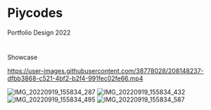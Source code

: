 # Piycodes 
Portfolio Design 2022
#
Showcase 

https://user-images.githubusercontent.com/38778028/208148237-dfbb3868-c521-4bf2-b2f4-991fec02fe66.mp4

![IMG_20220919_155834_287](https://user-images.githubusercontent.com/38778028/208115608-198a484e-f529-4ba0-b5b2-bcc46f26c28f.jpg)
![IMG_20220919_155834_432](https://user-images.githubusercontent.com/38778028/208115621-0b765524-0c60-44cb-8e12-3bd08fbac0c0.jpg)
![IMG_20220919_155834_495](https://user-images.githubusercontent.com/38778028/208115629-94009518-e3ea-466a-ad6c-d2b56c815e8c.jpg)
![IMG_20220919_155834_587](https://user-images.githubusercontent.com/38778028/208115638-0d373d58-c4ee-49e4-a2cb-340a455b12a5.jpg)
